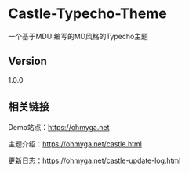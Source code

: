 # Castle-Typecho-Theme
一个基于MDUI编写的MD风格的Typecho主题

## Version
1.0.0

## 相关链接
Demo站点：https://ohmyga.net

主题介绍：https://ohmyga.net/castle.html

更新日志：https://ohmyga.net/castle-update-log.html
